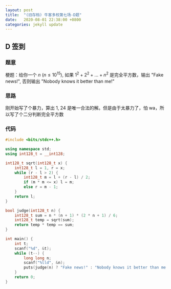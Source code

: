 ```yaml
---
layout: post
title:  "(旧存档) 牛客多校第七场-D题"
date:   2020-08-01 22:38:00 +0800
categories: jekyll update
---
```

## D 签到

### 题意

梗题：给你一个 $n$ $(n\le10^{15})$, 如果 $1^2 + 2^2 + ... + n^2$ 是完全平方数，输出 "Fake news!", 否则输出 "Nobody knows it better than me!"

### 思路

刚开始写了个暴力，算出 1, 24 是唯一合法的解。但是由于太暴力了，怕 wa，所以写了个二分判断完全平方数

### 代码

```c++
#include <bits/stdc++.h>

using namespace std;
using int128_t = __int128;

int128_t sqrt(int128_t x) {
    int128_t l = 1, r = x;
    while (r - l > 2) {
        int128_t m = l + (r - l) / 2;
        if (m * m <= x) l = m;
        else r = m - 1;
    }
    return l;
}

bool judge(int128_t n) {
    int128_t sum = n * (n + 1) * (2 * n + 1) / 6;
    int128_t temp = sqrt(sum);
    return temp * temp == sum;
}

int main() {
    int t;
    scanf("%d", &t);
    while (t--) {
        long long n;
        scanf("%lld", &n);
        puts(judge(n) ? "Fake news!" : "Nobody knows it better than me!");
    }
    return 0;
}
```
